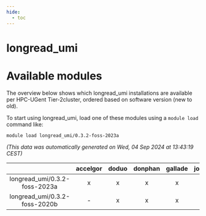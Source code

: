 ```yaml
---
hide:
  - toc
---
```


longread_umi
============

# Available modules


The overview below shows which longread_umi installations are available per HPC-UGent Tier-2cluster, ordered based on software version (new to old).

To start using longread_umi, load one of these modules using a `module load` command like:

```shell
module load longread_umi/0.3.2-foss-2023a
```

*(This data was automatically generated on Wed, 04 Sep 2024 at 13:43:19 CEST)*  

| |accelgor|doduo|donphan|gallade|joltik|shinx|skitty|
| :---: | :---: | :---: | :---: | :---: | :---: | :---: | :---: |
|longread_umi/0.3.2-foss-2023a|x|x|x|x|x|x|x|
|longread_umi/0.3.2-foss-2020b|-|x|x|x|x|-|x|
